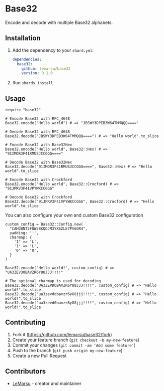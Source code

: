 # Base32

Encode and decode with multiple Base32 alphabets.

## Installation

1. Add the dependency to your `shard.yml`:

   ```yaml
   dependencies:
     base32:
       github: lemarsu/base32
       version: 0.1.0
   ```

2. Run `shards install`

## Usage

```crystal
require "base32"

# Encode Base32 with RFC_4648
Base32.encode("Hello world") # => "JBSWY3DPEB3W64TMMQQQ===="

# Decode Base32 with RFC_4648
Base32.decode("JBSWY3DPEB3W64TMMQQQ====") # => "Hello world".to_slice

# Encode Base32 with Base32Hex
Base32.encode("Hello world", Base32::Hex) # => "91IMOR3F41RMUSJCCGGG===="

# Decode Base32 with Base32Hex
Base32.decode("91IMOR3F41RMUSJCCGGG====", Base32::Hex) # => "Hello world".to_slice

# Encode Base32 with Crockford
Base32.encode("Hello world", Base32::Crocford) # => "91JPRV3F41VPYWKCCGGG"

# Decode Base32 with Crockford
Base32.decode("91JPRV3F41VPYWKCCGGG", Base32::Crocford) # => "Hello world".to_slice
```

You can also configure your own and custom Base32 configuration

```crystal
custom_config = Base32::Config.new(
  "CAHDBNT2FUW58KQOJM3YXSZLE7PV6GR4",
  padding: '!',
  charmap: {
    'I' => 'L',
    '1' => 'L',
    '0' => 'O',
  }
)

Base32.encode("Hello world!", custom_config) # => "UA3ZEVDOBAVZR6Y88JJJ!!!!"

# The optional charmap is used for decoding
Base32.decode("UA3ZEVDOBAVZR6Y88JJJ!!!!", custom_config) # => "Hello world!".to_slice
Base32.decode("ua3zevdobavzr6y88jjj!!!!", custom_config) # => "Hello world!".to_slice
Base32.decode("ua3zevd0bavzr6y88jjj!!!!", custom_config) # => "Hello world!".to_slice
```

## Contributing

1. Fork it (<https://github.com/lemarsu/base32/fork>)
2. Create your feature branch (`git checkout -b my-new-feature`)
3. Commit your changes (`git commit -am 'Add some feature'`)
4. Push to the branch (`git push origin my-new-feature`)
5. Create a new Pull Request

## Contributors

- [LeMarsu](https://github.com/lemarsu) - creator and maintainer
